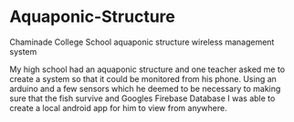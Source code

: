 # Aquaponic-Structure
Chaminade College School aquaponic structure wireless management system

My high school had an aquaponic structure and one teacher asked me to create a system so that it could be monitored from his phone.
Using an arduino and a few sensors which he deemed to be necessary to making sure that the fish survive and Googles Firebase Database
I was able to create a local android app for him to view from anywhere. 

